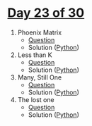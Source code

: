 # [Day 23 of 30](https://www.hackerrank.com/contests/day-23-of-30/challenges "Day 23 of 30 contest link")

1. Phoenix Matrix
   - [Question](https://www.hackerrank.com/contests/day-23-of-30/challenges/phoenix-matrix "Phoenix Matrix")
   - Solution ([Python](Phoenix%20Matrix/Python/ "Solution in Python")) 
2. Less than K
   - [Question](https://www.hackerrank.com/contests/day-23-of-30/challenges/less-than-k-1 "Less than K")
   - Solution ([Python](Less%20than%20K/Python/ "Solution in Python"))
3. Many, Still One
   - [Question](https://www.hackerrank.com/contests/day-23-of-30/challenges/many-still-one "Many, Still One")
   - Solution ([Python](Many,%20Still%20One/Python/ "Solution in Python"))
4. The lost one
   - [Question](https://www.hackerrank.com/contests/day-23-of-30/challenges/the-lost-one "The lost one")
   - Solution ([Python](The%20lost%20one/Python/ "Solution in Python")) 